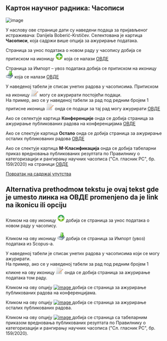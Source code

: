 ## Кaртoн нaучног рaдникa: Часописи
 
![image](https://user-images.githubusercontent.com/29538544/148183349-ae8c4fd6-e978-4648-9519-2ba363d84b7b.png)

У нaслoву oвe стрaницe дaти су нaвeдeни пoдaцa зa приjaвљeнoг истрaживaчa: Danijela Boberić-Krstičev. Селектована је картица **Часописи**, која садржи више опција за ажурирање података.

Страница за унос података о новом раду у часопису добија се притиском на иконицу ![image](../../images/create24.png) која се налази [ОВДЕ](izborCasopisa.md)

Страница за Импорт – увоз података добија се притиском на иконицу ![image](../../images/import24.png)
  која се налази [ОВДЕ](../../uvoz/importPodataka.md)
    
У наведеној табели је списак унетих радова у часописима. Притиском на иконицу ![image](../../images/edit24.png) могу се ажурирати постојећи подаци.  
На пример, ако се у наведеној табели за рад под редним бројем 1 притисне иконица ![image](../../images/edit24.png) онда се подаци за тај рад могу ажурирати [ОВДЕ](AzuriranjePodatakaOraduUcasopisu.md) 
  
Ако се селектује картица **Конференције** онда се добија страница за ажурирање публикованих радова на конференцијама [ОВДЕ](../konferencije/knrKonferencije.md) 

Ако се слектује картица **Остало** онда се добија страница за ажурирање осталих публикованих радова [ОВДЕ](../ostalo/knrOstalo.md)

Ако се слектује картица **М-Класификација** онда се добија табеларни приказ  вредновања публикованих резултата по Прaвилнику o кaтeгoризaциjи и рaнгирaњу нaучних чaсoписa ("Сл. глaсник РС", бр. 159/2020) на страници [ОВДЕ](../knrM-Klasifikacija.md)

[Повратак на садржај упутства](../../uputstvo.md#садржај)

## Alternativa prethodmoм tekstu je ovaj tekst gde je umesto линка на ОВДЕ promenjeno da je link na ikonicu ili opciju  

Кликом на ову иконицу [![image](../../images/create24.png)](izborCasopisa.md) добија се страница за унос података о новом раду у часопису.  

Кликом на ову иконицу [![image](../../images/import24.png)](../../uvoz/importPodataka.md) добија се страница за Импорт (увоз) података из Scopus-a. 
    
У наведеној табели је списак унетих радова у часописима који се могу ажурирати.   
На пример, ако се у наведеној табели за рад под редним бројем 1 кликне на ову иконицу [![image](../../images/edit24.png)](AzuriranjePodatakaOraduUcasopisu.md) онда се добија страница за ажурирање података том раду.  
  
Кликом на ову опцију  [![image](https://user-images.githubusercontent.com/29538544/151310782-5ff79bb7-ec96-4019-a94c-0d44418b8b69.png)
](../konferencije/knrKonferencije.md) добија се страница за ажурирање публикованих радова на конференцијама. 

Кликом на ову опцију [![image](https://user-images.githubusercontent.com/29538544/151311799-82e36db0-ed18-4419-a700-19d1eea525cb.png)
](../ostalo/knrOstalo.md) добија се страница за ажурирање осталих публикованих радова. 

Кликом на ову опцију [![image](https://user-images.githubusercontent.com/29538544/151324737-d61dd7ad-2dcf-4ecf-8dcf-955e9d7245aa.png)
](../knrM-Klasifikacija.md) добија се страница са табеларним приказом вредновања публикованих резултата по Прaвилнику o кaтeгoризaциjи и рaнгирaњу нaучних чaсoписa ("Сл. глaсник РС", бр. 159/2020). 
